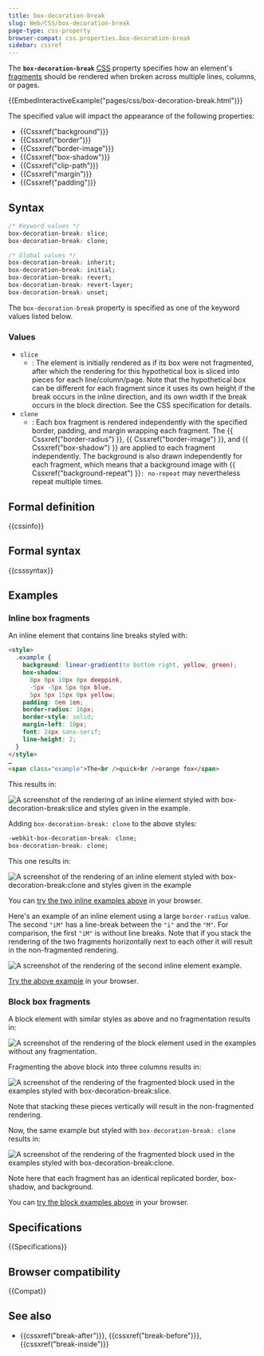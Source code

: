 ```yaml
---
title: box-decoration-break
slug: Web/CSS/box-decoration-break
page-type: css-property
browser-compat: css.properties.box-decoration-break
sidebar: cssref
---
```



The **`box-decoration-break`** [CSS](/en-US/docs/Web/CSS) property specifies how an element's [fragments](/en-US/docs/Web/CSS/CSS_fragmentation) should be rendered when broken across multiple lines, columns, or pages.

{{EmbedInteractiveExample("pages/css/box-decoration-break.html")}}

The specified value will impact the appearance of the following properties:

- {{Cssxref("background")}}
- {{Cssxref("border")}}
- {{Cssxref("border-image")}}
- {{Cssxref("box-shadow")}}
- {{Cssxref("clip-path")}}
- {{Cssxref("margin")}}
- {{Cssxref("padding")}}

## Syntax

```css
/* Keyword values */
box-decoration-break: slice;
box-decoration-break: clone;

/* Global values */
box-decoration-break: inherit;
box-decoration-break: initial;
box-decoration-break: revert;
box-decoration-break: revert-layer;
box-decoration-break: unset;
```

The `box-decoration-break` property is specified as one of the keyword values listed below.

### Values

- `slice`
  - : The element is initially rendered as if its box were not fragmented, after which the rendering for this hypothetical box is sliced into pieces for each line/column/page. Note that the hypothetical box can be different for each fragment since it uses its own height if the break occurs in the inline direction, and its own width if the break occurs in the block direction. See the CSS specification for details.
- `clone`
  - : Each box fragment is rendered independently with the specified border, padding, and margin wrapping each fragment. The {{ Cssxref("border-radius") }}, {{ Cssxref("border-image") }}, and {{ Cssxref("box-shadow") }} are applied to each fragment independently. The background is also drawn independently for each fragment, which means that a background image with {{ Cssxref("background-repeat") }}`: no-repeat` may nevertheless repeat multiple times.

## Formal definition

{{cssinfo}}

## Formal syntax

{{csssyntax}}

## Examples

### Inline box fragments

An inline element that contains line breaks styled with:

```html
<style>
  .example {
    background: linear-gradient(to bottom right, yellow, green);
    box-shadow:
      8px 8px 10px 0px deeppink,
      -5px -5px 5px 0px blue,
      5px 5px 15px 0px yellow;
    padding: 0em 1em;
    border-radius: 16px;
    border-style: solid;
    margin-left: 10px;
    font: 24px sans-serif;
    line-height: 2;
  }
</style>
…
<span class="example">The<br />quick<br />orange fox</span>
```

This results in:

![A screenshot of the rendering of an inline element styled with box-decoration-break:slice and styles given in the example.](box-decoration-break-inline-slice.png)

Adding `box-decoration-break: clone` to the above styles:

```css
-webkit-box-decoration-break: clone;
box-decoration-break: clone;
```

This one results in:

![A screenshot of the rendering of an inline element styled with box-decoration-break:clone and styles given in the example](box-decoration-break-inline-clone.png)

You can [try the two inline examples above](https://mdn.dev/archives/media/attachments/2014/07/12/8179/df096e9eb57177d8b7fdcd0c8f64ef18/box-decoration-break-inline.html) in your browser.

Here's an example of an inline element using a large `border-radius` value. The second `"iM"` has a line-break between the `"i"` and the `"M"`. For comparison, the first `"iM"` is without line breaks. Note that if you stack the rendering of the two fragments horizontally next to each other it will result in the non-fragmented rendering.

![A screenshot of the rendering of the second inline element example.](box-decoration-break-slice-inline-2.png)

[Try the above example](https://mdn.dev/archives/media/attachments/2014/07/12/8191/7a067e5731355081e856ea02b978ea2e/box-decoration-break-inline-extreme.html) in your browser.

### Block box fragments

A block element with similar styles as above and no fragmentation results in:

![A screenshot of the rendering of the block element used in the examples without any fragmentation.](box-decoration-break-block.png)

Fragmenting the above block into three columns results in:

![A screenshot of the rendering of the fragmented block used in the examples styled with box-decoration-break:slice.](box-decoration-break-block-slice.png)

Note that stacking these pieces vertically will result in the non-fragmented rendering.

Now, the same example but styled with `box-decoration-break: clone` results in:

![A screenshot of the rendering of the fragmented block used in the examples styled with box-decoration-break:clone.](box-decoration-break-block-clone.png)

Note here that each fragment has an identical replicated border, box-shadow, and background.

You can [try the block examples above](https://mdn.dev/archives/media/attachments/2014/07/12/8187/6288bde9d276d78e203c9f8b9a26ff65/box-decoration-break-block.html) in your browser.

## Specifications

{{Specifications}}

## Browser compatibility

{{Compat}}

## See also

- {{cssxref("break-after")}}, {{cssxref("break-before")}}, {{cssxref("break-inside")}}
